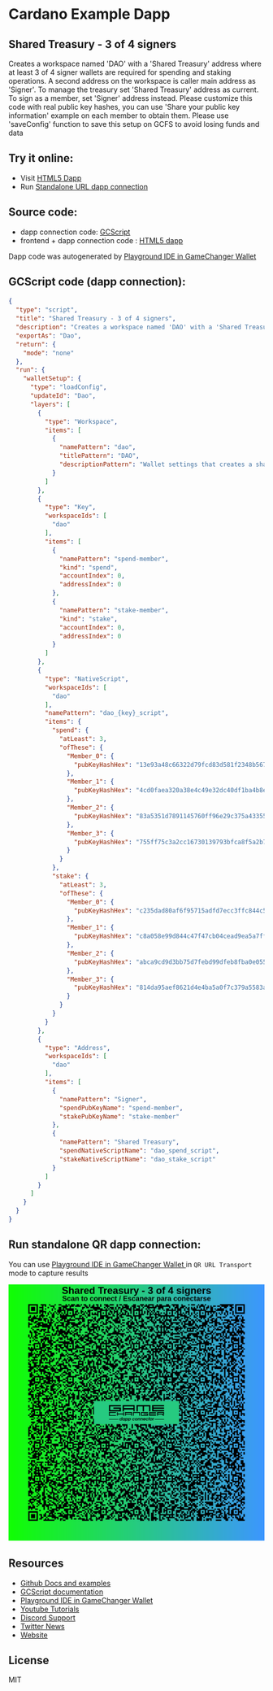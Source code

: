 
# Cardano Example Dapp

## **Shared Treasury - 3 of 4 signers**

Creates a workspace named 'DAO' with a 'Shared Treasury' address where at least 3 of 4 signer wallets are required for spending and staking operations. A second address on the workspace is caller main address as 'Signer'. To manage the treasury set 'Shared Treasury' address as current. To sign as a member, set 'Signer' address instead. Please customize this code with real public key hashes, you can use 'Share your public key information' example on each member to obtain them. Please use 'saveConfig' function to save this setup on GCFS to avoid losing funds and data


## Try it online: 

-  Visit [HTML5 Dapp](https://gamechangerfinance.github.io/gamechanger.wallet/examples/Shared%20Treasury%20-%203%20of%204%20signers.html)
-  Run [Standalone URL dapp connection](https://beta-wallet.gamechanger.finance/api/2/run/1-H4sIAAAAAAAAA51VS2_bOBD-K4QuuaQBxYdI5ha0hwbd7RZIgB6KIBiRw1iILXlFetMg8H_fofyI89p0ezI1j2_mm49DP1T5fonVaZX82C1zdVzlLs-L4WIGIwZ2OSKk1XjPPjDJhsgUS91Nj2Oi0ICbrG7oKeEjRWZMDNjdMN6mJXhkPSwI4-jT2V9H7K7LM3IePQM-YhDCiCmxuxmOyCCzOXny03LsDuZzzIROISP-veoKRhxGlpbYh66_YdAHljLclvOwxBFKX-mEnbGEfiDnrs7QszzDgy67xHyBH9kCun4fB4manaofnbDLgZw93OCUm3dTSZj_gxEh-NU4Yp8ngEKl2IAtcNHieLxN39TYZ3V9ygjhhCaMP5fDmM8SjfcTDGQYMa9GmvZDtRhCkakfeqzW5FhN1s2YLihqWT634s4HCB-HPnY3BLFaBtLpPOwx53Bf9Dz9sY__vhsNebuMi42ziPkNcsbSQBWm3Om2PBpJ6Kf34tH1feqsMM6kUKIxktJ-f2fSZob7wZL2r9-E9CuqV-ur9fGezhe8p672ep-HwmcicPU2v6nCh41QlE0Fws5Kn-D9sOrzeR_wZ3XKybARb2co1Z_hUZP4Eq9YfwXvkM9XIvkPXuw29g1iL-S6frjF-_X1ftO3zB-2pOgA-Y8y8OpUHldDvJxhwmL-c2r6mpfzctXSOD9Dmn0ujVW1RCdBWd80UohgXPTByqBtHYVUttWN4dJBK4OzNkYbGmEb-ip3dotbv4arfOAREKTgIC0qrxxKEbziIdYtqNbSirQco_Ky1kJ46b1uYn2AK17DtRK01HUw1tW10qbhMboGhfPSaFBSat1yq4PmspYtiqYJyhlz2K98DddoHaPRXoLwvm6M5LV0xsk2erBRg2iN9cJpZQzn3PIgFQphZLVeE_LmGvyeAl5IHSBYDrGJTptaQ4jBoPcyRm-V8pqLSMRQmhZ47UCbtnb2PQW8Ba4tOhcKhjJRGd9y5WnuDkGDiYWakiIa5Fo1UgtHQpn3FIDWg_PBBdm2RgcTsQ1UhH5spP4IS3Pg0lIV7gRvwNLseBPfU8DWKoDTgNE2og4KVUtd8mhIWeKsSXmItVAKI1eiofqRLqSbFFgfbNfZZvP-_4uxeccpb9qnb1N7Xyni5WMyyf004PB1ePl4PPuH2dU4fAi2QGXPJ9_jnk_Yb4UW3y6UHpkrGsW_1sOdZxQIAAA)

## Source code:

- dapp connection code: [GCScript](Shared%20Treasury%20-%203%20of%204%20signers.gcscript)
- frontend + dapp connection code : [HTML5 dapp](Shared%20Treasury%20-%203%20of%204%20signers.html)

Dapp code was autogenerated by [Playground IDE in GameChanger Wallet ](https://beta-wallet.gamechanger.finance/playground)

## GCScript code (dapp connection):
```json
{
  "type": "script",
  "title": "Shared Treasury - 3 of 4 signers",
  "description": "Creates a workspace named 'DAO' with a 'Shared Treasury' address where at least 3 of 4 signer wallets are required for spending and staking operations. A second address on the workspace is caller main address as 'Signer'. To manage the treasury set 'Shared Treasury' address as current. To sign as a member, set 'Signer' address instead.",
  "exportAs": "Dao",
  "return": {
    "mode": "none"
  },
  "run": {
    "walletSetup": {
      "type": "loadConfig",
      "updateId": "Dao",
      "layers": [
        {
          "type": "Workspace",
          "items": [
            {
              "namePattern": "dao",
              "titlePattern": "DAO",
              "descriptionPattern": "Wallet settings that creates a shared treasury of at least 3 of 4 signers for spending and staking operations"
            }
          ]
        },
        {
          "type": "Key",
          "workspaceIds": [
            "dao"
          ],
          "items": [
            {
              "namePattern": "spend-member",
              "kind": "spend",
              "accountIndex": 0,
              "addressIndex": 0
            },
            {
              "namePattern": "stake-member",
              "kind": "stake",
              "accountIndex": 0,
              "addressIndex": 0
            }
          ]
        },
        {
          "type": "NativeScript",
          "workspaceIds": [
            "dao"
          ],
          "namePattern": "dao_{key}_script",
          "items": {
            "spend": {
              "atLeast": 3,
              "ofThese": {
                "Member_0": {
                  "pubKeyHashHex": "13e93a48c66322d79fcd83d581f2348b567039ab3d988ff8d6286b3d"
                },
                "Member_1": {
                  "pubKeyHashHex": "4cd0faea320a38e4c49e32dc40df1ba4b8eadb0ef4c31522c3cc56f1"
                },
                "Member_2": {
                  "pubKeyHashHex": "83a5351d7891145760ff96e29c375a43355b085d50313be266d4977d"
                },
                "Member_3": {
                  "pubKeyHashHex": "755ff75c3a2cc16730139793bfca8f5a2b78c29547700080d34e2273"
                }
              }
            },
            "stake": {
              "atLeast": 3,
              "ofThese": {
                "Member_0": {
                  "pubKeyHashHex": "c235dad80af6f95715adfd7ecc3ffc844c502f335e37ba019a57b198"
                },
                "Member_1": {
                  "pubKeyHashHex": "c8a058e99d844c47f47cb04cead9ea5a7ffca8432f7e054635298e47"
                },
                "Member_2": {
                  "pubKeyHashHex": "abca9cd9d3bb75d7febd99dfeb8fba0e0550a038d9e09206a82b706f"
                },
                "Member_3": {
                  "pubKeyHashHex": "814da95aef8621d4e4ba5a0f7c379a5583aaf1244ef04269d3f8ff93"
                }
              }
            }
          }
        },
        {
          "type": "Address",
          "workspaceIds": [
            "dao"
          ],
          "items": [
            {
              "namePattern": "Signer",
              "spendPubKeyName": "spend-member",
              "stakePubKeyName": "stake-member"
            },
            {
              "namePattern": "Shared Treasury",
              "spendNativeScriptName": "dao_spend_script",
              "stakeNativeScriptName": "dao_stake_script"
            }
          ]
        }
      ]
    }
  }
}
```

## Run standalone QR dapp connection: 

You can use [Playground IDE in GameChanger Wallet ](https://beta-wallet.gamechanger.finance/playground) in `QR URL Transport` mode to capture results

[![This GCScript/URL is too large! make it shorter uploading parts to GCFS. Unable to generate QR code](Shared%20Treasury%20-%203%20of%204%20signers.png)](https://gamechangerfinance.github.io/gamechanger.wallet/examples/Shared%20Treasury%20-%203%20of%204%20signers.png)

## Resources
- [Github Docs and examples](https://github.com/GameChangerFinance/gamechanger.wallet/)
- [GCScript documentation](https://beta-wallet.gamechanger.finance/doc/api/v2/api.html)
- [Playground IDE in GameChanger Wallet ](https://beta-wallet.gamechanger.finance/playground)
- [Youtube Tutorials](https://www.youtube.com/@gamechanger.finance)
- [Discord Support](https://discord.gg/vpbfyRaDKG)
- [Twitter News](https://twitter.com/GameChangerOk)
- [Website](https://gamechanger.finance)

## License
MIT 
    

